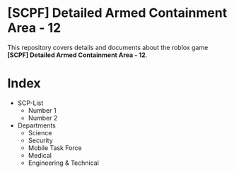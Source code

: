 # [SCPF] Detailed Armed Containment Area - 12
This repository covers details and documents about the roblox game **[SCPF] Detailed Armed Containment Area - 12**.

# Index

* SCP-List
  * Number 1
  * Number 2  
* Departments
  * Science
  * Security
  * Mobile Task Force
  * Medical
  * Engineering & Technical
